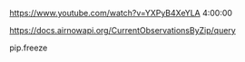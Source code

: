 <https://www.youtube.com/watch?v=YXPyB4XeYLA>
4:00:00


<https://docs.airnowapi.org/CurrentObservationsByZip/query>

pip.freeze
